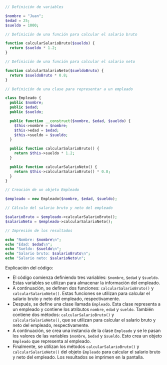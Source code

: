 ```php


// Definición de variables

$nombre = "Juan";
$edad = 25;
$sueldo = 1000;

// Definición de una función para calcular el salario bruto

function calcularSalarioBruto($sueldo) {
  return $sueldo * 1.2;
}

// Definición de una función para calcular el salario neto

function calcularSalarioNeto($sueldoBruto) {
  return $sueldoBruto * 0.8;
}

// Definición de una clase para representar a un empleado

class Empleado {
  public $nombre;
  public $edad;
  public $sueldo;

  public function __construct($nombre, $edad, $sueldo) {
    $this->nombre = $nombre;
    $this->edad = $edad;
    $this->sueldo = $sueldo;
  }

  public function calcularSalarioBruto() {
    return $this->sueldo * 1.2;
  }

  public function calcularSalarioNeto() {
    return $this->calcularSalarioBruto() * 0.8;
  }
}

// Creación de un objeto Empleado

$empleado = new Empleado($nombre, $edad, $sueldo);

// Cálculo del salario bruto y neto del empleado

$salarioBruto = $empleado->calcularSalarioBruto();
$salarioNeto = $empleado->calcularSalarioNeto();

// Impresión de los resultados

echo "Nombre: $nombre\n";
echo "Edad: $edad\n";
echo "Sueldo: $sueldo\n";
echo "Salario bruto: $salarioBruto\n";
echo "Salario neto: $salarioNeto\n";

```

Explicación del código:

- El código comienza definiendo tres variables: `$nombre`, `$edad` y `$sueldo`. Estas variables se utilizan para almacenar la información del empleado.
- A continuación, se definen dos funciones: `calcularSalarioBruto()` y `calcularSalarioNeto()`. Estas funciones se utilizan para calcular el salario bruto y neto del empleado, respectivamente.
- Después, se define una clase llamada `Empleado`. Esta clase representa a un empleado y contiene los atributos `nombre`, `edad` y `sueldo`. También contiene dos métodos: `calcularSalarioBruto()` y `calcularSalarioNeto()`, que se utilizan para calcular el salario bruto y neto del empleado, respectivamente.
- A continuación, se crea una instancia de la clase `Empleado` y se le pasan los valores de las variables `$nombre`, `$edad` y `$sueldo`. Esto crea un objeto `Empleado` que representa al empleado.
- Finalmente, se utilizan los métodos `calcularSalarioBruto()` y `calcularSalarioNeto()` del objeto `Empleado` para calcular el salario bruto y neto del empleado. Los resultados se imprimen en la pantalla.